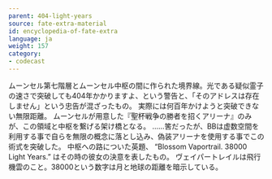 ```yaml
---
parent: 404-light-years
source: fate-extra-material
id: encyclopedia-of-fate-extra
language: ja
weight: 157
category:
- codecast
---
```


ムーンセル第七階層とムーンセル中枢の間に作られた境界線。光である疑似霊子の速さで突破しても404年かかりますよ、という警告と、「そのアドレスは存在しません」という忠告が混ざったもの。
実際には何百年かけようと突破できない無限距離。
ムーンセルが用意した『聖杯戦争の勝者を招くアリーナ』のみが、この領域と中枢を繋げる架け橋となる。
……筈だったが、BBは虚数空間を利用する事で自らを無限の概念に落とし込み、偽装アリーナを使用する事でこの術式を突破した。
中枢への路についた英題、
“Blossom Vaportrail. 38000 Light Years.”
はその時の彼女の決意を表したもの。
ヴェイパートレイルは飛行機雲のこと。38000という数字は月と地球の距離を暗示している。
